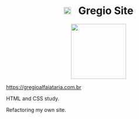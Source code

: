 <h1 align="center">
<img src="https://seal-app-wbpay.ondigitalocean.app/assets/favicon.ico" width=20px>
&nbsp;&nbsp;Gregio Site
</h1>

<p align="center">
<img src="https://seal-app-wbpay.ondigitalocean.app/assets/imagem_site_2.svg" width=150x>
</p>

<https://gregioalfaiataria.com.br>

HTML and CSS study.

Refactoring my own site.
